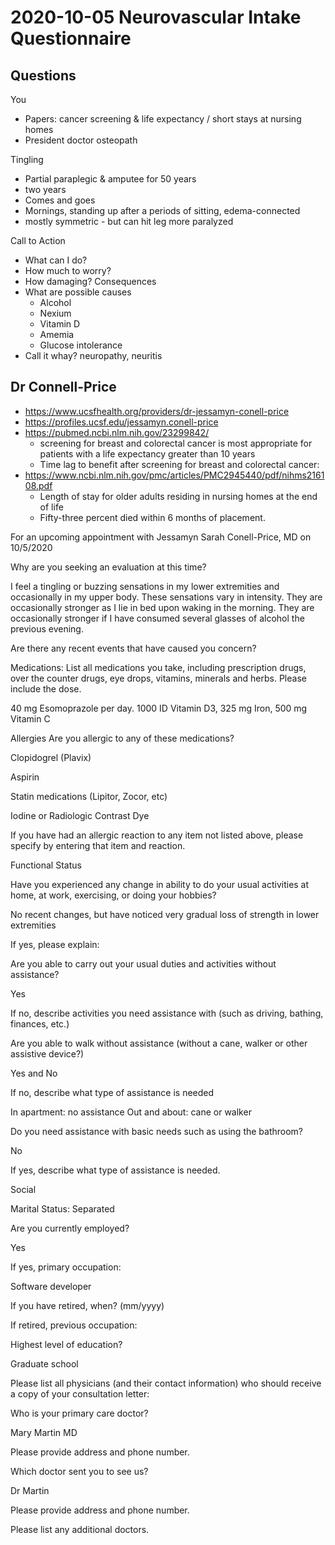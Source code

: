 # 2020-10-05 Neurovascular Intake Questionnaire

## Questions

You
* Papers: cancer screening & life expectancy / short stays at nursing homes
* President doctor osteopath

Tingling
* Partial paraplegic & amputee for 50 years
* two years
* Comes and goes
* Mornings, standing up after a periods of sitting, edema-connected
* mostly symmetric - but can hit leg more paralyzed

Call to Action
* What can I do?
* How much to worry?
* How damaging? Consequences
* What are possible causes
	* Alcohol
	* Nexium
	* Vitamin D
	* Amemia
	* Glucose intolerance
* Call it whay? neuropathy, neuritis

## Dr Connell-Price

* https://www.ucsfhealth.org/providers/dr-jessamyn-conell-price
* https://profiles.ucsf.edu/jessamyn.conell-price
* https://pubmed.ncbi.nlm.nih.gov/23299842/
	* screening for breast and colorectal cancer is most appropriate for patients with a life expectancy greater than 10 years
	* Time lag to benefit after screening for breast and colorectal cancer:
* https://www.ncbi.nlm.nih.gov/pmc/articles/PMC2945440/pdf/nihms216108.pdf
	* Length of stay for older adults residing in nursing homes at the end of life
	* Fifty-three percent died within 6 months of placement.


For an upcoming appointment with Jessamyn Sarah Conell-Price, MD on 10/5/2020

Why are you seeking an evaluation at this time?

I feel a tingling or buzzing sensations in my lower extremities and occasionally in my upper body. These sensations vary in intensity. They are occasionally stronger as I lie in bed upon waking in the morning. They are occasionally stronger if I have consumed several glasses of alcohol the previous evening.

Are there any recent events that have caused you concern?



Medications: List all medications you take, including prescription drugs, over the counter drugs, eye drops, vitamins, minerals and herbs. Please include the dose.

40 mg Esomoprazole per day. 1000 ID Vitamin D3, 325 mg Iron, 500 mg Vitamin C

Allergies
Are you allergic to any of these medications?

Clopidogrel (Plavix)

Aspirin

Statin medications (Lipitor, Zocor, etc)

Iodine or Radiologic Contrast Dye

If you have had an allergic reaction to any item not listed above, please specify by entering that item and reaction.

Functional Status

Have you experienced any change in ability to do your usual activities at home, at work, exercising, or doing your hobbies?

No recent changes, but have noticed very gradual loss of strength in lower extremities

If yes, please explain:

Are you able to carry out your usual duties and activities without assistance?

Yes

If no, describe activities you need assistance with (such as driving, bathing, finances, etc.)

Are you able to walk without assistance (without a cane, walker or other assistive device?)

Yes and No

If no, describe what type of assistance is needed

In apartment: no assistance
Out and about: cane or walker


Do you need assistance with basic needs such as using the bathroom?

No

If yes, describe what type of assistance is needed.

Social

Marital Status:
Separated

Are you currently employed?

Yes

If yes, primary occupation:

Software developer

If you have retired, when?
(mm/yyyy)

If retired, previous occupation:

Highest level of education?

Graduate school

Please list all physicians (and their contact information) who should receive a copy of your consultation letter:

Who is your primary care doctor?

Mary Martin MD

Please provide address and phone number.

Which doctor sent you to see us?

Dr Martin

Please provide address and phone number.


Please list any additional doctors.


